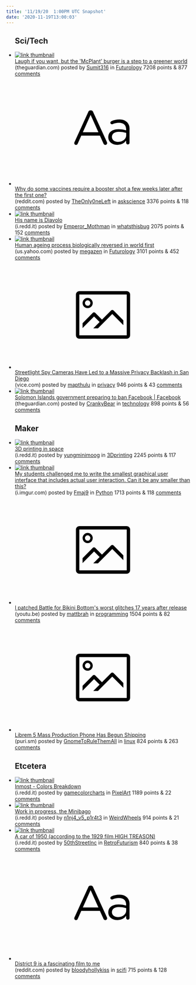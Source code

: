 ```yaml
---
title: '11/19/20  1:00PM UTC Snapshot'
date: '2020-11-19T13:00:03'
---
```

<ul>
<h2>Sci/Tech</h2>

<li><a href='https://www.theguardian.com/commentisfree/2020/nov/18/laugh-if-you-want-but-the-mcplant-burger-is-a-step-to-a-greener-world'><img src='https://b.thumbs.redditmedia.com/F6gKvfN8FCKcNBVDmWD5lfjeDZ3NlrwqUFnYnTDYfhc.jpg' alt='link thumbnail'></a><div><div class='linkTitle'><a href='https://www.theguardian.com/commentisfree/2020/nov/18/laugh-if-you-want-but-the-mcplant-burger-is-a-step-to-a-greener-world'>Laugh if you want, but the 'McPlant' burger is a step to a greener world</a></div>(theguardian.com) posted by <a href='https://www.reddit.com/user/Sumit316'>Sumit316</a> in <a href='https://www.reddit.com/r/Futurology'>Futurology</a> 7208 points & 877 <a href='https://www.reddit.com/r/Futurology/comments/jwgcxg/laugh_if_you_want_but_the_mcplant_burger_is_a/'>comments</a></div></li>

<li><a href='https://www.reddit.com/r/askscience/comments/jwruhm/why_do_some_vaccines_require_a_booster_shot_a_few/'><svg version='1.1' viewBox='-34 -12 104 64' preserveAspectRatio='xMidYMid slice' xmlns='http://www.w3.org/2000/svg' xmlns:xlink='http://www.w3.org/1999/xlink'>
    <title>text link thumbnail</title>
    <path d='M12.19,8.84a1.45,1.45,0,0,0-1.4-1h-.12a1.46,1.46,0,0,0-1.42,1L1.14,26.56a1.29,1.29,0,0,0-.14.59,1,1,0,0,0,1,1,1.12,1.12,0,0,0,1.08-.77l2.08-4.65h11l2.08,4.59a1.24,1.24,0,0,0,1.12.83,1.08,1.08,0,0,0,1.08-1.08,1.64,1.64,0,0,0-.14-.57ZM6.08,20.71l4.59-10.22,4.6,10.22Z'>
    </path>
    <path d='M32.24,14.78A6.35,6.35,0,0,0,27.6,13.2a11.36,11.36,0,0,0-4.7,1,1,1,0,0,0-.58.89,1,1,0,0,0,.94.92,1.23,1.23,0,0,0,.39-.08,8.87,8.87,0,0,1,3.72-.81c2.7,0,4.28,1.33,4.28,3.92v.5a15.29,15.29,0,0,0-4.42-.61c-3.64,0-6.14,1.61-6.14,4.64v.05c0,2.95,2.7,4.48,5.37,4.48a6.29,6.29,0,0,0,5.19-2.48V26.9a1,1,0,0,0,1,1,1,1,0,0,0,1-1.06V19A5.71,5.71,0,0,0,32.24,14.78Zm-.56,7.7c0,2.28-2.17,3.89-4.81,3.89-1.94,0-3.61-1.06-3.61-2.86v-.06c0-1.8,1.5-3,4.2-3a15.2,15.2,0,0,1,4.22.61Z'>
    </path>
    </svg></a><div><div class='linkTitle'><a href='https://www.reddit.com/r/askscience/comments/jwruhm/why_do_some_vaccines_require_a_booster_shot_a_few/'>Why do some vaccines require a booster shot a few weeks later after the first one?</a></div>(reddit.com) posted by <a href='https://www.reddit.com/user/TheOnly0neLeft'>TheOnly0neLeft</a> in <a href='https://www.reddit.com/r/askscience'>askscience</a> 3376 points & 118 <a href='https://www.reddit.com/r/askscience/comments/jwruhm/why_do_some_vaccines_require_a_booster_shot_a_few/'>comments</a></div></li>

<li><a href='https://i.redd.it/v19qpe9e90061.jpg'><img src='https://b.thumbs.redditmedia.com/aUAn-vk5JJEjL71fiAhumd5i8imwsRdCyEVeImNZ2LQ.jpg' alt='link thumbnail'></a><div><div class='linkTitle'><a href='https://i.redd.it/v19qpe9e90061.jpg'>His name is Diavolo</a></div>(i.redd.it) posted by <a href='https://www.reddit.com/user/Emperor_Mothman'>Emperor_Mothman</a> in <a href='https://www.reddit.com/r/whatsthisbug'>whatsthisbug</a> 2075 points & 152 <a href='https://www.reddit.com/r/whatsthisbug/comments/jwgazg/his_name_is_diavolo/'>comments</a></div></li>

<li><a href='https://us.yahoo.com/news/human-ageing-process-biologically-reversed-153921785.html'><img src='https://b.thumbs.redditmedia.com/8-blxrNvgtgWZdwlWr0NgFdFBKQpsNyFRHQmIBIVPss.jpg' alt='link thumbnail'></a><div><div class='linkTitle'><a href='https://us.yahoo.com/news/human-ageing-process-biologically-reversed-153921785.html'>Human ageing process biologically reversed in world first</a></div>(us.yahoo.com) posted by <a href='https://www.reddit.com/user/megazen'>megazen</a> in <a href='https://www.reddit.com/r/Futurology'>Futurology</a> 3101 points & 452 <a href='https://www.reddit.com/r/Futurology/comments/jwxjmw/human_ageing_process_biologically_reversed_in/'>comments</a></div></li>

<li><a href='https://www.vice.com/en/article/z3vn83/streetlight-spy-cameras-have-led-to-a-massive-privacy-backlash-in-san-diego'><svg version='1.1' viewBox='-34 -14 104 64' preserveAspectRatio='xMidYMid meet' xmlns='http://www.w3.org/2000/svg' xmlns:xlink='http://www.w3.org/1999/xlink'>
    <title>link thumbnail</title>
    <path d='M32,4H4A2,2,0,0,0,2,6V30a2,2,0,0,0,2,2H32a2,2,0,0,0,2-2V6A2,2,0,0,0,32,4ZM4,30V6H32V30Z'></path>
    <path d='M8.92,14a3,3,0,1,0-3-3A3,3,0,0,0,8.92,14Zm0-4.6A1.6,1.6,0,1,1,7.33,11,1.6,1.6,0,0,1,8.92,9.41Z'></path>
    <path d='M22.78,15.37l-5.4,5.4-4-4a1,1,0,0,0-1.41,0L5.92,22.9v2.83l6.79-6.79L16,22.18l-3.75,3.75H15l8.45-8.45L30,24V21.18l-5.81-5.81A1,1,0,0,0,22.78,15.37Z'></path>
    </svg></a><div><div class='linkTitle'><a href='https://www.vice.com/en/article/z3vn83/streetlight-spy-cameras-have-led-to-a-massive-privacy-backlash-in-san-diego'>Streetlight Spy Cameras Have Led to a Massive Privacy Backlash in San Diego</a></div>(vice.com) posted by <a href='https://www.reddit.com/user/mapthulu'>mapthulu</a> in <a href='https://www.reddit.com/r/privacy'>privacy</a> 946 points & 43 <a href='https://www.reddit.com/r/privacy/comments/jwnbln/streetlight_spy_cameras_have_led_to_a_massive/'>comments</a></div></li>

<li><a href='https://www.theguardian.com/world/2020/nov/17/solomon-islands-government-preparing-to-ban-facebook'><img src='https://b.thumbs.redditmedia.com/zqHrQfZ266_9tw6l3RTnyiBBxScl2w8p9ADLBhVpfxU.jpg' alt='link thumbnail'></a><div><div class='linkTitle'><a href='https://www.theguardian.com/world/2020/nov/17/solomon-islands-government-preparing-to-ban-facebook'>Solomon Islands government preparing to ban Facebook | Facebook</a></div>(theguardian.com) posted by <a href='https://www.reddit.com/user/CrankyBear'>CrankyBear</a> in <a href='https://www.reddit.com/r/technology'>technology</a> 898 points & 56 <a href='https://www.reddit.com/r/technology/comments/jwhz5f/solomon_islands_government_preparing_to_ban/'>comments</a></div></li>

<h2>Maker</h2>

<li><a href='https://i.redd.it/q8rpmlha52061.jpg'><img src='https://b.thumbs.redditmedia.com/kVugi8hC6a7DyPfB-gxIGLiUnta8wVExN-yak7SXRJI.jpg' alt='link thumbnail'></a><div><div class='linkTitle'><a href='https://i.redd.it/q8rpmlha52061.jpg'>3D printing in space</a></div>(i.redd.it) posted by <a href='https://www.reddit.com/user/yungminimoog'>yungminimoog</a> in <a href='https://www.reddit.com/r/3Dprinting'>3Dprinting</a> 2245 points & 117 <a href='https://www.reddit.com/r/3Dprinting/comments/jwpxrs/3d_printing_in_space/'>comments</a></div></li>

<li><a href='https://i.imgur.com/7IzYFDJ.jpg'><img src='https://b.thumbs.redditmedia.com/WUV7hEjwvbVZO2H_6GgD-Vfur64kcf0V799T77jT0BM.jpg' alt='link thumbnail'></a><div><div class='linkTitle'><a href='https://i.imgur.com/7IzYFDJ.jpg'>My students challenged me to write the smallest graphical user interface that includes actual user interaction. Can it be any smaller than this?</a></div>(i.imgur.com) posted by <a href='https://www.reddit.com/user/Fmaj9'>Fmaj9</a> in <a href='https://www.reddit.com/r/Python'>Python</a> 1713 points & 118 <a href='https://www.reddit.com/r/Python/comments/jwgj0v/my_students_challenged_me_to_write_the_smallest/'>comments</a></div></li>

<li><a href='https://youtu.be/PdqM53RzFYg'><svg version='1.1' viewBox='-34 -14 104 64' preserveAspectRatio='xMidYMid meet' xmlns='http://www.w3.org/2000/svg' xmlns:xlink='http://www.w3.org/1999/xlink'>
    <title>link thumbnail</title>
    <path d='M32,4H4A2,2,0,0,0,2,6V30a2,2,0,0,0,2,2H32a2,2,0,0,0,2-2V6A2,2,0,0,0,32,4ZM4,30V6H32V30Z'></path>
    <path d='M8.92,14a3,3,0,1,0-3-3A3,3,0,0,0,8.92,14Zm0-4.6A1.6,1.6,0,1,1,7.33,11,1.6,1.6,0,0,1,8.92,9.41Z'></path>
    <path d='M22.78,15.37l-5.4,5.4-4-4a1,1,0,0,0-1.41,0L5.92,22.9v2.83l6.79-6.79L16,22.18l-3.75,3.75H15l8.45-8.45L30,24V21.18l-5.81-5.81A1,1,0,0,0,22.78,15.37Z'></path>
    </svg></a><div><div class='linkTitle'><a href='https://youtu.be/PdqM53RzFYg'>I patched Battle for Bikini Bottom's worst glitches 17 years after release</a></div>(youtu.be) posted by <a href='https://www.reddit.com/user/mattbrah'>mattbrah</a> in <a href='https://www.reddit.com/r/programming'>programming</a> 1504 points & 82 <a href='https://www.reddit.com/r/programming/comments/jwr7d9/i_patched_battle_for_bikini_bottoms_worst/'>comments</a></div></li>

<li><a href='https://puri.sm/posts/librem-5-mass-production-phone-has-begun-shipping/'><svg version='1.1' viewBox='-34 -14 104 64' preserveAspectRatio='xMidYMid meet' xmlns='http://www.w3.org/2000/svg' xmlns:xlink='http://www.w3.org/1999/xlink'>
    <title>link thumbnail</title>
    <path d='M32,4H4A2,2,0,0,0,2,6V30a2,2,0,0,0,2,2H32a2,2,0,0,0,2-2V6A2,2,0,0,0,32,4ZM4,30V6H32V30Z'></path>
    <path d='M8.92,14a3,3,0,1,0-3-3A3,3,0,0,0,8.92,14Zm0-4.6A1.6,1.6,0,1,1,7.33,11,1.6,1.6,0,0,1,8.92,9.41Z'></path>
    <path d='M22.78,15.37l-5.4,5.4-4-4a1,1,0,0,0-1.41,0L5.92,22.9v2.83l6.79-6.79L16,22.18l-3.75,3.75H15l8.45-8.45L30,24V21.18l-5.81-5.81A1,1,0,0,0,22.78,15.37Z'></path>
    </svg></a><div><div class='linkTitle'><a href='https://puri.sm/posts/librem-5-mass-production-phone-has-begun-shipping/'>Librem 5 Mass Production Phone Has Begun Shipping</a></div>(puri.sm) posted by <a href='https://www.reddit.com/user/GnomeToRuleThemAll'>GnomeToRuleThemAll</a> in <a href='https://www.reddit.com/r/linux'>linux</a> 824 points & 263 <a href='https://www.reddit.com/r/linux/comments/jwl9wa/librem_5_mass_production_phone_has_begun_shipping/'>comments</a></div></li>

<h2>Etcetera</h2>

<li><a href='https://i.redd.it/in32mnub61061.png'><img src='https://b.thumbs.redditmedia.com/uH6XVqor4vE-tR38wMw8mPrdJxVFLtnM9teRo5G9jXY.jpg' alt='link thumbnail'></a><div><div class='linkTitle'><a href='https://i.redd.it/in32mnub61061.png'>Inmost - Colors Breakdown</a></div>(i.redd.it) posted by <a href='https://www.reddit.com/user/gamecolorcharts'>gamecolorcharts</a> in <a href='https://www.reddit.com/r/PixelArt'>PixelArt</a> 1189 points & 22 <a href='https://www.reddit.com/r/PixelArt/comments/jwjnsl/inmost_colors_breakdown/'>comments</a></div></li>

<li><a href='https://i.redd.it/z0u5tn00t3061.jpg'><img src='https://b.thumbs.redditmedia.com/0ToktPUZgiNCoBM6AenZeaPueIUTV4bGSMK19ZdBUuw.jpg' alt='link thumbnail'></a><div><div class='linkTitle'><a href='https://i.redd.it/z0u5tn00t3061.jpg'>Work in progress, the Minibago</a></div>(i.redd.it) posted by <a href='https://www.reddit.com/user/n1nj4_v5_p1r4t3'>n1nj4_v5_p1r4t3</a> in <a href='https://www.reddit.com/r/WeirdWheels'>WeirdWheels</a> 914 points & 21 <a href='https://www.reddit.com/r/WeirdWheels/comments/jwtp9b/work_in_progress_the_minibago/'>comments</a></div></li>

<li><a href='https://i.redd.it/xldejbiwd2061.png'><img src='https://b.thumbs.redditmedia.com/cdJX7hBXyS6jfYHBzkLfoa73YTfL9ytA_Jp0CAKQ6uU.jpg' alt='link thumbnail'></a><div><div class='linkTitle'><a href='https://i.redd.it/xldejbiwd2061.png'>A car of 1950 (according to the 1929 film HIGH TREASON)</a></div>(i.redd.it) posted by <a href='https://www.reddit.com/user/50thStreetInc'>50thStreetInc</a> in <a href='https://www.reddit.com/r/RetroFuturism'>RetroFuturism</a> 840 points & 38 <a href='https://www.reddit.com/r/RetroFuturism/comments/jwokau/a_car_of_1950_according_to_the_1929_film_high/'>comments</a></div></li>

<li><a href='https://www.reddit.com/r/scifi/comments/jwt20q/district_9_is_a_fascinating_film_to_me/'><svg version='1.1' viewBox='-34 -12 104 64' preserveAspectRatio='xMidYMid slice' xmlns='http://www.w3.org/2000/svg' xmlns:xlink='http://www.w3.org/1999/xlink'>
    <title>text link thumbnail</title>
    <path d='M12.19,8.84a1.45,1.45,0,0,0-1.4-1h-.12a1.46,1.46,0,0,0-1.42,1L1.14,26.56a1.29,1.29,0,0,0-.14.59,1,1,0,0,0,1,1,1.12,1.12,0,0,0,1.08-.77l2.08-4.65h11l2.08,4.59a1.24,1.24,0,0,0,1.12.83,1.08,1.08,0,0,0,1.08-1.08,1.64,1.64,0,0,0-.14-.57ZM6.08,20.71l4.59-10.22,4.6,10.22Z'>
    </path>
    <path d='M32.24,14.78A6.35,6.35,0,0,0,27.6,13.2a11.36,11.36,0,0,0-4.7,1,1,1,0,0,0-.58.89,1,1,0,0,0,.94.92,1.23,1.23,0,0,0,.39-.08,8.87,8.87,0,0,1,3.72-.81c2.7,0,4.28,1.33,4.28,3.92v.5a15.29,15.29,0,0,0-4.42-.61c-3.64,0-6.14,1.61-6.14,4.64v.05c0,2.95,2.7,4.48,5.37,4.48a6.29,6.29,0,0,0,5.19-2.48V26.9a1,1,0,0,0,1,1,1,1,0,0,0,1-1.06V19A5.71,5.71,0,0,0,32.24,14.78Zm-.56,7.7c0,2.28-2.17,3.89-4.81,3.89-1.94,0-3.61-1.06-3.61-2.86v-.06c0-1.8,1.5-3,4.2-3a15.2,15.2,0,0,1,4.22.61Z'>
    </path>
    </svg></a><div><div class='linkTitle'><a href='https://www.reddit.com/r/scifi/comments/jwt20q/district_9_is_a_fascinating_film_to_me/'>District 9 is a fascinating film to me</a></div>(reddit.com) posted by <a href='https://www.reddit.com/user/bloodyhollykiss'>bloodyhollykiss</a> in <a href='https://www.reddit.com/r/scifi'>scifi</a> 715 points & 128 <a href='https://www.reddit.com/r/scifi/comments/jwt20q/district_9_is_a_fascinating_film_to_me/'>comments</a></div></li>

</ul>
